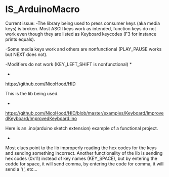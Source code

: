 # IS_ArduinoMacro
Current issue:
-The library being used to press consumer keys (aka media keys) is broken. Most ASCII keys work as intended, function keys do not work even though they are listed as Keyboard keycodes (F3 for instance prints equals). 

-Some media keys work and others are nonfunctional (PLAY_PAUSE works but NEXT does not).

-Modifiers do not work (KEY_LEFT_SHIFT is nonfunctional)
*

*
https://github.com/NicoHood/HID 

This is the lib being used. 

*
https://github.com/NicoHood/HID/blob/master/examples/Keyboard/ImprovedKeyboard/ImprovedKeyboard.ino

Here is an .ino(arduino sketch extension) example of a functional project. 

*

Most clues point to the lib improperly reading the hex codes for the keys and sending something incorrect. Another functionality of the lib is sending hex codes (0x11) instead of key names (KEY_SPACE), but by entering the codde for space, it will send comma, by entering the code for comma, it will send a '(', etc...
